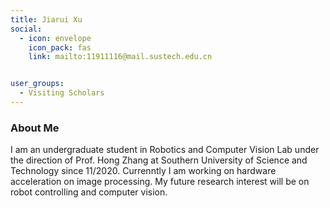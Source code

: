 ```yaml
---
title: Jiarui Xu
social:
  - icon: envelope 
    icon_pack: fas
    link: mailto:11911116@mail.sustech.edu.cn


user_groups:
  - Visiting Scholars
---
```

### About Me
I am an undergraduate student in Robotics and Computer Vision Lab under the direction of Prof. Hong Zhang at Southern University of Science and Technology since 11/2020. Currenntly I am working on hardware acceleration on image processing. My future research interest will be on robot controlling and computer vision.

